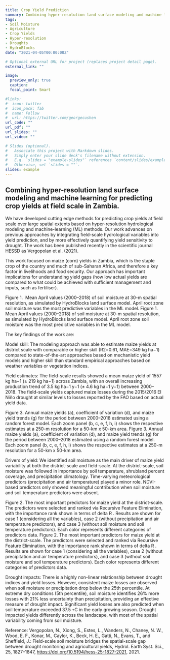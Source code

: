 ```yaml
---
title: Crop Yield Prediction 
summary: Combining hyper-resolution land surface modeling and machine learning for predicting crop yields at field scale in Zambia.
tags:
- Soil Moisture
- Agriculture
- Crop Yields
- Hyper-resolution
- Droughts
- HydroBlocks
date: "2021-04-05T00:00:00Z"

# Optional external URL for project (replaces project detail page).
external_link: ""

image:
  preview_only: true
  caption: 
  focal_point: Smart

#links:
#- icon: twitter
#  icon_pack: fab
#  name: Follow
#  url: https://twitter.com/georgecushen
url_code: ""
url_pdf: ""
url_slides: ""
url_video: ""

# Slides (optional).
#   Associate this project with Markdown slides.
#   Simply enter your slide deck's filename without extension.
#   E.g. `slides = "example-slides"` references `content/slides/example-slides.md`.
#   Otherwise, set `slides = ""`.
slides: example
---
```



## Combining hyper-resolution land surface modeling and machine learning for predicting crop yields at field scale in Zambia.


We have developed cutting edge methods for predicting crop yields at field scale over large spatial extents based on hyper-resolution hydrological modeling and machine-learning (ML) methods. Our work advances on previous approaches by integrating field-scale hydrological variables into yield prediction, and by more effectively quantifying yield sensitivity to drought. The work has been published recently in the scientific journal HESSD as Vergopolan et al. (2021).

This work focused on maize (corn) yields in Zambia, which is the staple crop of the country and much of sub-Saharan Africa, and therefore a key factor in livelihoods and food security. Our approach has important implications for understanding yield gaps (how low actual yields are compared to what could be achieved with sufficient management and inputs, such as fertiliser).

Figure 1.&nbsp; Mean April values (2000–2018) of soil moisture at 30-m spatial resolution, as simulated by HydroBlocks land surface model. April root zone soil moisture was the most predictive variables in the ML model.
Figure 1. Mean April values (2000–2018) of soil moisture at 30-m spatial resolution, as simulated by HydroBlocks land surface model. April root zone soil moisture was the most predictive variables in the ML model.

The key findings of the work are:

Model skill: The modeling approach was able to estimate maize yields at district scale with comparable or higher skill (R2=0.61, MAE=349 kg ha−1) compared to state-of-the-art approaches based on mechanistic yield models and higher skill than standard empirical approaches based on weather variables or vegetation indices.

Yield estimates: The field-scale results showed a mean maize yield of 1557 kg ha−1 (± 219 kg ha−1) across Zambia, with an overall increasing production trend of 3.5 kg ha−1 y−1 (± 4.6 kg ha−1 y−1) between 2000–2018. The field-scale yields captured maize losses during the 2015/2016 El Niño drought at similar levels to losses reported by the FAO based on actual yield data.

Figure 3.  Annual maize yields (a), coefficient of variation (d), and maize yield trends (g) for the period between 2000–2018 estimated using a random forest model. Each zoom panel (b, c, e, f, h, i) shows the respective estimates at a 250-m resolution for a 50-km x 50-km area.
Figure 3. Annual maize yields (a), coefficient of variation (d), and maize yield trends (g) for the period between 2000–2018 estimated using a random forest model. Each zoom panel (b, c, e, f, h, i) shows the respective estimates at a 250-m resolution for a 50-km x 50-km area.

Drivers of yield: We identified soil moisture as the main driver of maize yield variability at both the district-scale and field-scale. At the district-scale, soil moisture was followed in importance by soil temperature, shrubland percent coverage, and precipitation climatology. Time-varying meteorological predictors (precipitation and air temperature) played a minor role. NDVI-based predictors only showed meaningful contribution when soil moisture and soil temperature predictors were absent.

Figure 2.  The most important predictors for maize yield at the district-scale. The predictors were selected and ranked via Recursive Feature&nbsp;Elimination, with the importance rank shown in terms of delta R . Results are shown for case 1 (considering all the variables), case 2 (without precipitation and air temperature predictors), and case 3 (without soil moisture and soil temperature predictors). Each color represents different categories of predictors data.
Figure 2. The most important predictors for maize yield at the district-scale. The predictors were selected and ranked via Recursive Feature Elimination, with the importance rank shown in terms of delta R . Results are shown for case 1 (considering all the variables), case 2 (without precipitation and air temperature predictors), and case 3 (without soil moisture and soil temperature predictors). Each color represents different categories of predictors data.

Drought impacts: There is a highly non-linear relationship between drought indices and yield losses. However, consistent maize losses are observed when soil moisture or precipitation drop below the 25th percentile. At extreme dry conditions (5th percentile), soil moisture identifies 26% more losses with 21% less uncertainty than precipitation, providing an effective measure of drought impact. Significant yield losses are also predicted when soil temperature exceeded 37.5 ◦C in the early growing season. Drought impacted yields differently across the landscape, with most of the spatial variability coming from soil moisture.

Reference: Vergopolan, N., Xiong, S., Estes, L., Wanders, N., Chaney, N. W., Wood, E. F., Konar, M., Caylor, K., Beck, H. E., Gatti, N., Evans, T., and Sheffield, J.: Field-scale soil moisture bridges the spatial-scale gap between drought monitoring and agricultural yields, Hydrol. Earth Syst. Sci., 25, 1827–1847, https://doi.org/10.5194/hess-25-1827-2021, 2021.


